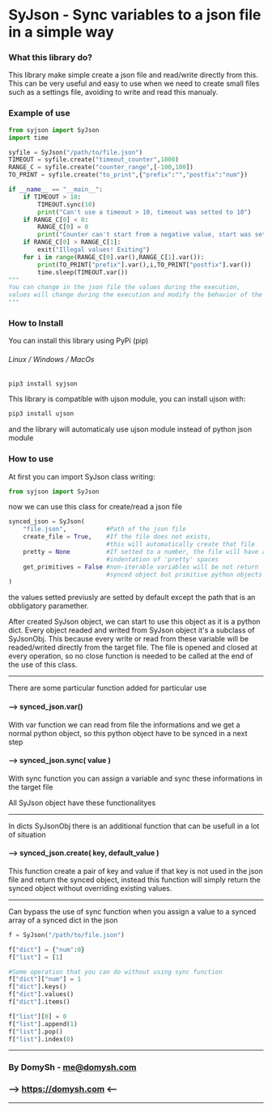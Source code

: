 # SyJson - Sync variables to a json file in a simple way

### What this library do?

This library make simple create a json file and read/write directly from this. This can be very useful and easy to use when we need to create small files such as a settings file, avoiding to write and read this manualy.

### Example of use

```python
from syjson import SyJson
import time

syfile = SyJson("/path/to/file.json")
TIMEOUT = syfile.create("timeout_counter",1000)
RANGE_C = syfile.create("counter_range",[-100,100])
TO_PRINT = syfile.create("to_print",{"prefix":"","postfix":"num"})

if __name__ == "__main__":
    if TIMEOUT > 10:
        TIMEOUT.sync(10)
        print("Can't use a timeout > 10, timeout was setted to 10")
    if RANGE_C[0] < 0:
        RANGE_C[0] = 0
        print("Counter can't start from a negative value, start was setted to 0")
    if RANGE_C[0] > RANGE_C[1]:
        exit("Illegal values! Exiting")
    for i in range(RANGE_C[0].var(),RANGE_C[1].var()):
        print(TO_PRINT["prefix"].var(),i,TO_PRINT["postfix"].var())
        time.sleep(TIMEOUT.var())
"""
You can change in the json file the values during the execution,
values will change during the execution and modify the behavior of the cycle
"""
```

### How to Install

You can install this library using PyPi (pip)

###### Linux / Windows / MacOs

```bash
pip3 install syjson
```

This library is compatible with ujson module, you can install ujson with:

```bash
pip3 install ujson
```

and the library will automaticaly use ujson module instead of python json module

### How to use

At first you can import SyJson class writing:

```python
from syjson import SyJson
```

now we can use this class for create/read a json file

```python
synced_json = SyJson(
    "file.json",           #Path of the json file
    create_file = True,    #If the file does not exists,
                           #this will automatically create that file
    pretty = None          #If setted to a number, the file will have an
                           #indentation of 'pretty' spaces
    get_primitives = False #non-iterable variables will be not return
                           #synced object but primitive python objects
)
```

the values setted previusly are setted by default except the path that is an obbligatory paramether.

After created SyJson object, we can start to use this object as it is a python dict. Every object readed and writed from SyJson object it's a subclass of SyJsonObj. This because every write or read from these variable will be readed/writed directly from the target file. The file is opened and closed at every operation, so no close function is needed to be called at the end of the use of this class.

---

There are some particular function added for particular use

#### --> synced_json.var()

With var function we can read from file the informations and we get a normal python object, so this python object have to be synced in a next step

#### --> synced_json.sync( value )

With sync function you can assign a variable and sync these informations in the target file

All SyJson object have these functionalityes

---

In dicts SyJsonObj there is an additional function that can be usefull in a lot of situation

#### --> synced_json.create( key, default_value )

This function create a pair of key and value if that key is not used in the json file and return the synced object, instead this function will simply return the synced object without overriding existing values.

---

Can bypass the use of sync function when you assign a value to a synced array of a synced dict in the json

```python
f = SyJson("/path/to/file.json")

f["dict"] = {"num":0}
f["list"] = [1]

#Some operation that you can do without using sync function
f["dict"]["num"] = 1
f["dict"].keys()
f["dict"].values()
f["dict"].items()

f["list"][0] = 0
f["list"].append(1)
f["list"].pop()
f["list"].index(0)
```

---

### By DomySh - <a href="mailto::me@domysh.com">me@domysh.com</a>

### --> <a href="https://domysh.com">https://domysh.com</a> <--

---
